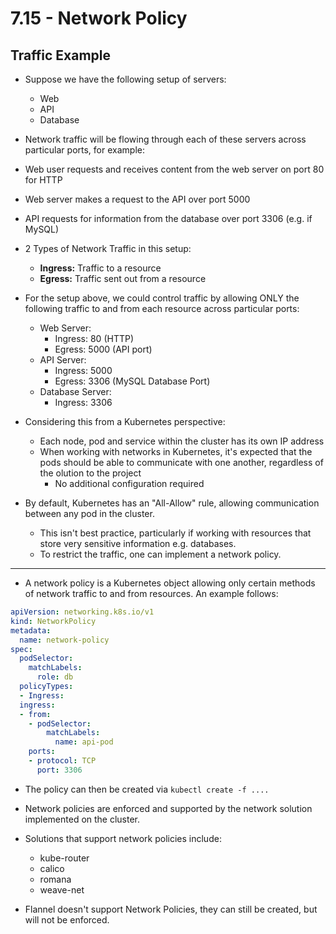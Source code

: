 # 7.15 - Network Policy

## Traffic Example

- Suppose we have the following setup of servers:
  - Web
  - API
  - Database
- Network traffic will be flowing through each of these servers across particular ports, for example:
- Web user requests and receives content from the web server on port 80 for HTTP
- Web server makes a request to the API over port 5000
- API requests for information from the database over port 3306 (e.g. if MySQL)

- 2 Types of Network Traffic in this setup:
  - **Ingress:** Traffic to a resource
  - **Egress:** Traffic sent out from a resource

- For the setup above, we could control traffic by allowing ONLY the following traffic to and from each resource across particular ports:
  - Web Server:
    - Ingress: 80 (HTTP)
    - Egress: 5000 (API port)
  - API Server:
    - Ingress: 5000
    - Egress: 3306 (MySQL Database Port)
  - Database Server:
    - Ingress: 3306

- Considering this from a Kubernetes perspective:
  - Each node, pod and service within the cluster has its own IP address
  - When working with networks in Kubernetes, it's expected that the pods should be able to communicate with one another, regardless of the olution to the project
    - No additional configuration required
- By default, Kubernetes has an "All-Allow" rule, allowing communication between any pod in the cluster.
  - This isn't best practice, particularly if working with resources that store very sensitive information e.g. databases.
  - To restrict the traffic, one can implement a network policy.

---

- A network policy is a Kubernetes object allowing only certain methods of network traffic to and from resources. An example follows:

```yaml
apiVersion: networking.k8s.io/v1
kind: NetworkPolicy
metadata:
  name: network-policy
spec:
  podSelector:
    matchLabels:
      role: db
  policyTypes:
  - Ingress:
  ingress:
  - from:
    - podSelector:
        matchLabels:
          name: api-pod
    ports:
    - protocol: TCP
      port: 3306
```

- The policy can then be created via `kubectl create -f ....`

- Network policies are enforced and supported by the network solution implemented on the cluster.
- Solutions that support network policies include:
  - kube-router
  - calico
  - romana
  - weave-net

- Flannel doesn't support Network Policies, they can still be created, but will not be enforced.